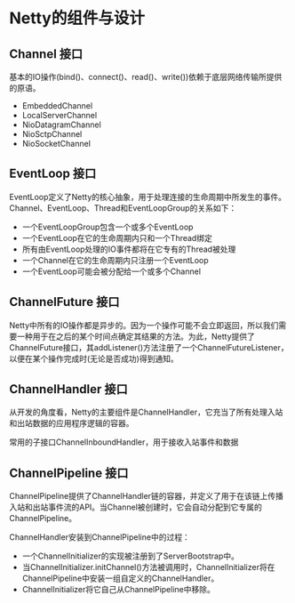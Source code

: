 # Netty的组件与设计

## Channel 接口

基本的IO操作(bind()、connect()、read()、write())依赖于底层网络传输所提供的原语。
* EmbeddedChannel
* LocalServerChannel
* NioDatagramChannel
* NioSctpChannel
* NioSocketChannel

## EventLoop 接口

EventLoop定义了Netty的核心抽象，用于处理连接的生命周期中所发生的事件。Channel、EventLoop、Thread和EventLoopGroup的关系如下：
* 一个EventLoopGroup包含一个或多个EventLoop
* 一个EventLoop在它的生命周期内只和一个Thread绑定
* 所有由EventLoop处理的IO事件都将在它专有的Thread被处理
* 一个Channel在它的生命周期内只注册一个EventLoop
* 一个EventLoop可能会被分配给一个或多个Channel

## ChannelFuture 接口

Netty中所有的IO操作都是异步的。因为一个操作可能不会立即返回，所以我们需要一种用于在之后的某个时间点确定其结果的方法。为此，Netty提供了ChannelFuture接口，其addListener()方法注册了一个ChannelFutureListener，以便在某个操作完成时(无论是否成功)得到通知。

## ChannelHandler 接口

从开发的角度看，Netty的主要组件是ChannelHandler，它充当了所有处理入站和出站数据的应用程序逻辑的容器。

常用的子接口ChannelInboundHandler，用于接收入站事件和数据

## ChannelPipeline 接口

ChannelPipeline提供了ChannelHandler链的容器，并定义了用于在该链上传播入站和出站事件流的API。当Channel被创建时，它会自动分配到它专属的ChannelPipeline。

ChannelHandler安装到ChannelPipeline中的过程：
* 一个ChannelInitializer的实现被注册到了ServerBootstrap中。
* 当ChannelInitializer.initChannel()方法被调用时，ChannelInitializer将在ChannelPipeline中安装一组自定义的ChannelHandler。
* ChannelInitializer将它自己从ChannelPipeline中移除。